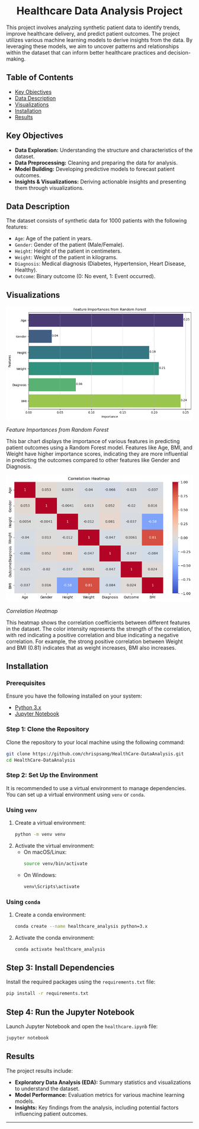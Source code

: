 <h1 align="center">Healthcare Data Analysis Project</h1>

This project involves analyzing synthetic patient data to identify trends, improve healthcare delivery, and predict patient outcomes. The project utilizes various machine learning models to derive insights from the data. By leveraging these models, we aim to uncover patterns and relationships within the dataset that can inform better healthcare practices and decision-making.

## Table of Contents
- [Key Objectives](#key-objectives)
- [Data Description](#data-description)
- [Visualizations](#visualizations)
- [Installation](#installation)
- [Results](#results)

## Key Objectives
- **Data Exploration:** Understanding the structure and characteristics of the dataset.
- **Data Preprocessing:** Cleaning and preparing the data for analysis.
- **Model Building:** Developing predictive models to forecast patient outcomes.
- **Insights & Visualizations:** Deriving actionable insights and presenting them through visualizations.

## Data Description
The dataset consists of synthetic data for 1000 patients with the following features:
*   `Age`: Age of the patient in years.
*   `Gender`: Gender of the patient (Male/Female).
*   `Height`: Height of the patient in centimeters.
*   `Weight`: Weight of the patient in kilograms.
*   `Diagnosis`: Medical diagnosis (Diabetes, Hypertension, Heart Disease, Healthy).
*   `Outcome`: Binary outcome (0: No event, 1: Event occurred).

## Visualizations
![Feature Importances from Random Forest](feature_importance.png)

*Feature Importances from Random Forest*

This bar chart displays the importance of various features in predicting patient outcomes using a Random Forest model. Features like Age, BMI, and Weight have higher importance scores, indicating they are more influential in predicting the outcomes compared to other features like Gender and Diagnosis.

![Correlation Heatmap](correlation_heatmap.png)

*Correlation Heatmap*

This heatmap shows the correlation coefficients between different features in the dataset. The color intensity represents the strength of the correlation, with red indicating a positive correlation and blue indicating a negative correlation. For example, the strong positive correlation between Weight and BMI (0.81) indicates that as weight increases, BMI also increases.

## Installation 

### Prerequisites
Ensure you have the following installed on your system:
- [Python 3.x](https://www.python.org/downloads/)
- [Jupyter Notebook](https://jupyter.org/install)

### Step 1: Clone the Repository
Clone the repository to your local machine using the following command:
```sh
git clone https://github.com/chrispsang/HealthCare-DataAnalysis.git
cd HealthCare-DataAnalysis
```

### Step 2: Set Up the Environment

It is recommended to use a virtual environment to manage dependencies. You can set up a virtual environment using `venv` or `conda`.

### Using `venv`
1. Create a virtual environment:
    ```sh
    python -m venv venv
    ```
2. Activate the virtual environment:
    - On macOS/Linux:
        ```sh
        source venv/bin/activate
        ```
    - On Windows:
        ```sh
        venv\Scripts\activate
        ```

### Using `conda`
1. Create a conda environment:
    ```sh
    conda create --name healthcare_analysis python=3.x
    ```
2. Activate the conda environment:
    ```sh
    conda activate healthcare_analysis
    ```

## Step 3: Install Dependencies

Install the required packages using the `requirements.txt` file:
```sh
pip install -r requirements.txt
```
## Step 4: Run the Jupyter Notebook
Launch Jupyter Notebook and open the `healthcare.ipynb` file:
```sh
jupyter notebook
```

## Results

The project results include:
*   **Exploratory Data Analysis (EDA):** Summary statistics and visualizations to understand the dataset.
*   **Model Performance:** Evaluation metrics for various machine learning models.
*   **Insights:** Key findings from the analysis, including potential factors influencing patient outcomes.
-------
